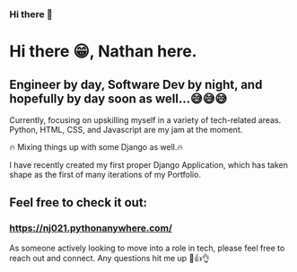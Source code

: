 ### Hi there 👋

<!--
**NSJ021/NSJ021** is a ✨ _special_ ✨ repository because its `README.md` (this file) appears on your GitHub profile.

Here are some ideas to get you started:

- 🔭 I’m currently working on ...
- 🌱 I’m currently learning ...
- 👯 I’m looking to collaborate on ...
- 🤔 I’m looking for help with ...
- 💬 Ask me about ...
- 📫 How to reach me: ...
- 😄 Pronouns: ...
- ⚡ Fun fact: ...
-->

# Hi there 😁, Nathan here.

## Engineer by day, Software Dev by night, and hopefully by day soon as well...😅😅😅

Currently, focusing on upskilling myself in a variety of tech-related areas. Python, HTML, CSS, and Javascript are my jam at the moment.

🔥 Mixing things up with some Django as well.🔥


I have recently created my first proper Django Application, which has taken shape as the first of many iterations of my Portfolio. 

## Feel free to check it out:

### https://nj021.pythonanywhere.com/

As someone actively looking to move into a role in tech, please feel free to reach out and connect.
Any questions hit me up 🤙👍👌
